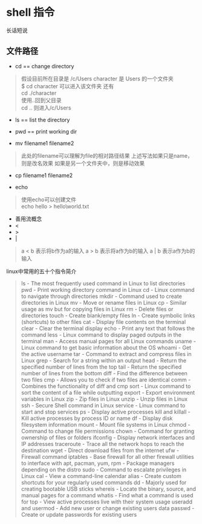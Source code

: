 # shell 指令  
长话短说  

## 文件路径

- cd == change directory  

> 假设目前所在目录是 /c/Users 
> character 是 Users 的一个文件夹  
> \$ cd character 可以进入该文件夹 还有  
> cd ./character  
> 使用..回到父目录  
> cd ..  则进入/c/Users

- ls == list the directory  

- pwd == print working dir

- mv filename1 filename2
> 此处的filename可以理解为file的相对路径结果
> 上述写法如果只是name，则是改名效果
> 如果是另一个文件夹中，则是移动效果

- cp filename1 filename2

- echo
> 使用echo可以创建文件  
> echo hello > hello\world.txt

- 善用流概念
- <
- \>
- |
> a < b 表示将b作为a的输入
> a > b 表示将a作为b的输入
> a | b 表示a作为b的输入 

linux中常用的五十个指令简介
> ls - The most frequently used command in Linux to list directories
> pwd - Print working directory command in Linux
> cd - Linux command to navigate through directories
> mkdir - Command used to create directories in Linux
> mv - Move or rename files in Linux
> cp - Similar usage as mv but for copying files in Linux
> rm - Delete files or directories
> touch - Create blank/empty files
> ln - Create symbolic links (shortcuts) to other files
> cat - Display file contents on the terminal
> clear - Clear the terminal display
> echo - Print any text that follows the command
> less - Linux command to display paged outputs in the terminal
> man - Access manual pages for all Linux commands
> uname - Linux command to get basic information about the OS
> whoami - Get the active username
> tar - Command to extract and compress files in Linux
> grep - Search for a string within an output
> head - Return the specified number of lines from the top
> tail - Return the specified number of lines from the bottom
> diff - Find the difference between two files
> cmp - Allows you to check if two files are identical
> comm - Combines the functionality of diff and cmp
> sort - Linux command to sort the content of a file while outputting
> export - Export environment variables in Linux
> zip - Zip files in Linux
> unzip - Unzip files in Linux
> ssh - Secure Shell command in Linux
> service - Linux command to start and stop services
> ps - Display active processes
> kill and killall - Kill active processes by process ID or name
> df - Display disk filesystem information
> mount - Mount file systems in Linux
> chmod - Command to change file permissions
> chown - Command for granting ownership of files or folders
> ifconfig - Display network interfaces and IP addresses
> traceroute - Trace all the network hops to reach the destination
> wget - Direct download files from the internet
> ufw - Firewall command
> iptables - Base firewall for all other firewall utilities to interface with
> apt, pacman, yum, rpm - Package managers depending on the distro
> sudo - Command to escalate privileges in Linux
> cal - View a command-line calendar
> alias - Create custom shortcuts for your regularly used commands
> dd - Majorly used for creating bootable USB sticks
> whereis - Locate the binary, source, and manual pages for a command
> whatis - Find what a command is used for
> top - View active processes live with their system usage
> useradd and usermod - Add new user or change existing users data
> passwd - Create or update passwords for existing users